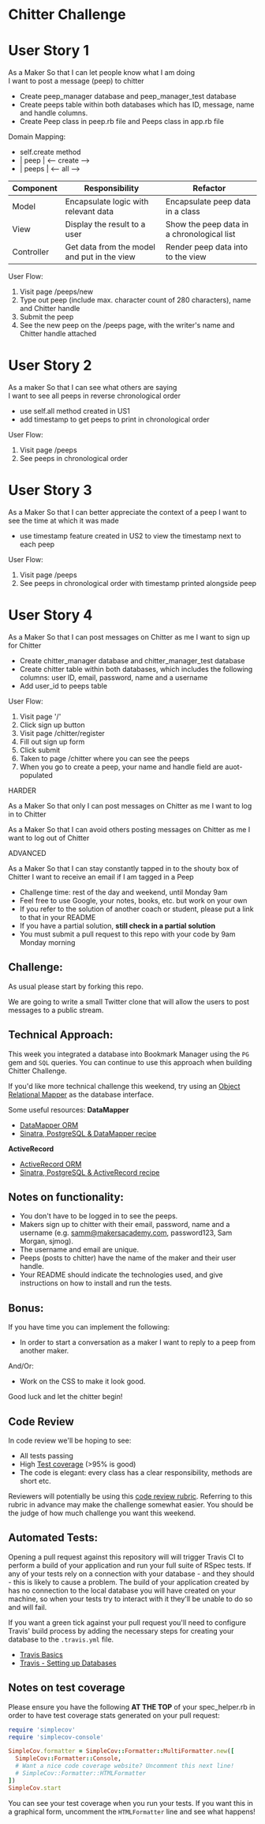 Chitter Challenge
=================

# User Story 1
As a Maker
So that I can let people know what I am doing  
I want to post a message (peep) to chitter

- Create peep_manager database and peep_manager_test database
- Create peeps table within both databases which has ID, message, name and handle columns.
- Create Peep class in peep.rb file and Peeps class in app.rb file

Domain Mapping:
- self.create method
- | peep | <-- create -->
- | peeps | <-- all -->

| Component   | Responsibility                                | Refactor                                |
|------------ |---------------------------------------------  |---------------------------------------- |
| Model       | Encapsulate logic with relevant data          | Encapsulate peep data in a class    |
| View        | Display the result to a user                  | Show the peep data in a chronological list  |
| Controller  | Get data from the model and put in the view   | Render peep data into to the view   |


User Flow:
1. Visit page /peeps/new
2. Type out peep (include max. character count of 280 characters), name and Chitter handle
3. Submit the peep
4. See the new peep on the /peeps page, with the writer's name and Chitter handle attached


# User Story 2
As a maker
So that I can see what others are saying  
I want to see all peeps in reverse chronological order

- use self.all method created in US1
- add timestamp to get peeps to print in chronological order

User Flow:
1. Visit page /peeps
2. See peeps in chronological order

# User Story 3
As a Maker
So that I can better appreciate the context of a peep
I want to see the time at which it was made

- use timestamp feature created in US2 to view the timestamp next to each peep

User Flow:
1. Visit page /peeps
2. See peeps in chronological order with timestamp printed alongside peep

# User Story 4
As a Maker
So that I can post messages on Chitter as me
I want to sign up for Chitter

- Create chitter_manager database and chitter_manager_test database
- Create chitter table within both databases, which includes the following columns: user ID, email, password, name and a username
- Add user_id to peeps table

User Flow:
1. Visit page '/'
2. Click sign up button
3. Visit page /chitter/register
4. Fill out sign up form
5. Click submit
6. Taken to page /chitter where you can see the peeps
7. When you go to create a peep, your name and handle field are auot-populated


HARDER

As a Maker
So that only I can post messages on Chitter as me
I want to log in to Chitter

As a Maker
So that I can avoid others posting messages on Chitter as me
I want to log out of Chitter

ADVANCED

As a Maker
So that I can stay constantly tapped in to the shouty box of Chitter
I want to receive an email if I am tagged in a Peep

* Challenge time: rest of the day and weekend, until Monday 9am
* Feel free to use Google, your notes, books, etc. but work on your own
* If you refer to the solution of another coach or student, please put a link to that in your README
* If you have a partial solution, **still check in a partial solution**
* You must submit a pull request to this repo with your code by 9am Monday morning

Challenge:
-------

As usual please start by forking this repo.

We are going to write a small Twitter clone that will allow the users to post messages to a public stream.

Technical Approach:
-----

This week you integrated a database into Bookmark Manager using the `PG` gem and `SQL` queries. You can continue to use this approach when building Chitter Challenge.

If you'd like more technical challenge this weekend, try using an [Object Relational Mapper](https://en.wikipedia.org/wiki/Object-relational_mapping) as the database interface.

Some useful resources:
**DataMapper**
- [DataMapper ORM](https://datamapper.org/)
- [Sinatra, PostgreSQL & DataMapper recipe](http://recipes.sinatrarb.com/p/databases/postgresql-datamapper)

**ActiveRecord**
- [ActiveRecord ORM](https://guides.rubyonrails.org/active_record_basics.html)
- [Sinatra, PostgreSQL & ActiveRecord recipe](http://recipes.sinatrarb.com/p/databases/postgresql-activerecord?#article)

Notes on functionality:
------

* You don't have to be logged in to see the peeps.
* Makers sign up to chitter with their email, password, name and a username (e.g. samm@makersacademy.com, password123, Sam Morgan, sjmog).
* The username and email are unique.
* Peeps (posts to chitter) have the name of the maker and their user handle.
* Your README should indicate the technologies used, and give instructions on how to install and run the tests.

Bonus:
-----

If you have time you can implement the following:

* In order to start a conversation as a maker I want to reply to a peep from another maker.

And/Or:

* Work on the CSS to make it look good.

Good luck and let the chitter begin!

Code Review
-----------

In code review we'll be hoping to see:

* All tests passing
* High [Test coverage](https://github.com/makersacademy/course/blob/master/pills/test_coverage.md) (>95% is good)
* The code is elegant: every class has a clear responsibility, methods are short etc.

Reviewers will potentially be using this [code review rubric](docs/review.md).  Referring to this rubric in advance may make the challenge somewhat easier.  You should be the judge of how much challenge you want this weekend.

Automated Tests:
-----

Opening a pull request against this repository will will trigger Travis CI to perform a build of your application and run your full suite of RSpec tests. If any of your tests rely on a connection with your database - and they should - this is likely to cause a problem. The build of your application created by has no connection to the local database you will have created on your machine, so when your tests try to interact with it they'll be unable to do so and will fail.

If you want a green tick against your pull request you'll need to configure Travis' build process by adding the necessary steps for creating your database to the `.travis.yml` file.

- [Travis Basics](https://docs.travis-ci.com/user/tutorial/)
- [Travis - Setting up Databases](https://docs.travis-ci.com/user/database-setup/)

Notes on test coverage
----------------------

Please ensure you have the following **AT THE TOP** of your spec_helper.rb in order to have test coverage stats generated
on your pull request:

```ruby
require 'simplecov'
require 'simplecov-console'

SimpleCov.formatter = SimpleCov::Formatter::MultiFormatter.new([
  SimpleCov::Formatter::Console,
  # Want a nice code coverage website? Uncomment this next line!
  # SimpleCov::Formatter::HTMLFormatter
])
SimpleCov.start
```

You can see your test coverage when you run your tests. If you want this in a graphical form, uncomment the `HTMLFormatter` line and see what happens!
